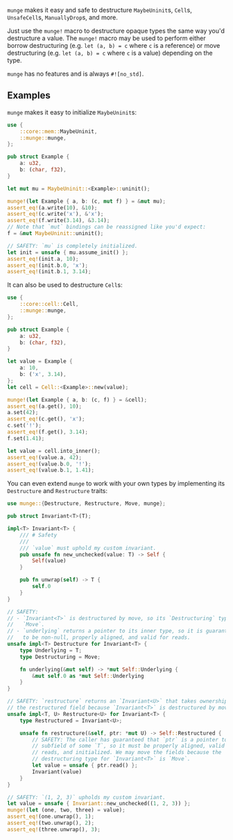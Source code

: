 `munge` makes it easy and safe to destructure `MaybeUninit`s, `Cell`s,
`UnsafeCell`s, `ManuallyDrop`s, and more.

Just use the `munge!` macro to destructure opaque types the same way you'd
destructure a value. The `munge!` macro may be used to perform either borrow
destructuring (e.g. `let (a, b) = c` where `c` is a reference) or move
destructuring (e.g. `let (a, b) = c` where `c` is a value) depending on the
type.

`munge` has no features and is always `#![no_std]`.

## Examples

`munge` makes it easy to initialize `MaybeUninit`s:

```rust
use {
    ::core::mem::MaybeUninit,
    ::munge::munge,
};

pub struct Example {
    a: u32,
    b: (char, f32),
}

let mut mu = MaybeUninit::<Example>::uninit();

munge!(let Example { a, b: (c, mut f) } = &mut mu);
assert_eq!(a.write(10), &10);
assert_eq!(c.write('x'), &'x');
assert_eq!(f.write(3.14), &3.14);
// Note that `mut` bindings can be reassigned like you'd expect:
f = &mut MaybeUninit::uninit();

// SAFETY: `mu` is completely initialized.
let init = unsafe { mu.assume_init() };
assert_eq!(init.a, 10);
assert_eq!(init.b.0, 'x');
assert_eq!(init.b.1, 3.14);
```

It can also be used to destructure `Cell`s:

```rust
use {
    ::core::cell::Cell,
    ::munge::munge,
};

pub struct Example {
    a: u32,
    b: (char, f32),
}

let value = Example {
    a: 10,
    b: ('x', 3.14),
};
let cell = Cell::<Example>::new(value);

munge!(let Example { a, b: (c, f) } = &cell);
assert_eq!(a.get(), 10);
a.set(42);
assert_eq!(c.get(), 'x');
c.set('!');
assert_eq!(f.get(), 3.14);
f.set(1.41);

let value = cell.into_inner();
assert_eq!(value.a, 42);
assert_eq!(value.b.0, '!');
assert_eq!(value.b.1, 1.41);
```

You can even extend `munge` to work with your own types by implementing its
`Destructure` and `Restructure` traits:

```rust
use munge::{Destructure, Restructure, Move, munge};

pub struct Invariant<T>(T);

impl<T> Invariant<T> {
    /// # Safety
    ///
    /// `value` must uphold my custom invariant.
    pub unsafe fn new_unchecked(value: T) -> Self {
        Self(value)
    }

    pub fn unwrap(self) -> T {
        self.0
    }
}

// SAFETY:
// - `Invariant<T>` is destructured by move, so its `Destructuring` type is
//   `Move`.
// - `underlying` returns a pointer to its inner type, so it is guaranteed
//   to be non-null, properly aligned, and valid for reads.
unsafe impl<T> Destructure for Invariant<T> {
    type Underlying = T;
    type Destructuring = Move;

    fn underlying(&mut self) -> *mut Self::Underlying {
        &mut self.0 as *mut Self::Underlying
    }
}

// SAFETY: `restructure` returns an `Invariant<U>` that takes ownership of
// the restructured field because `Invariant<T>` is destructured by move.
unsafe impl<T, U> Restructure<U> for Invariant<T> {
    type Restructured = Invariant<U>;

    unsafe fn restructure(&self, ptr: *mut U) -> Self::Restructured {
        // SAFETY: The caller has guaranteed that `ptr` is a pointer to a
        // subfield of some `T`, so it must be properly aligned, valid for
        // reads, and initialized. We may move the fields because the
        // destructuring type for `Invariant<T>` is `Move`.
        let value = unsafe { ptr.read() };
        Invariant(value)
    }
}

// SAFETY: `(1, 2, 3)` upholds my custom invariant.
let value = unsafe { Invariant::new_unchecked((1, 2, 3)) };
munge!(let (one, two, three) = value);
assert_eq!(one.unwrap(), 1);
assert_eq!(two.unwrap(), 2);
assert_eq!(three.unwrap(), 3);
```

